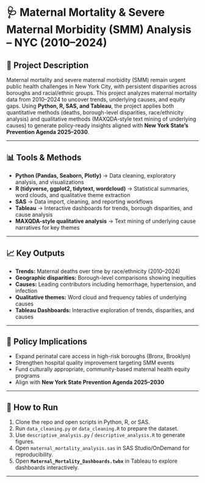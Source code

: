 # 🩺 Maternal Mortality & Severe Maternal Morbidity (SMM) Analysis – NYC (2010–2024)

## 📖 Project Description
Maternal mortality and severe maternal morbidity (SMM) remain urgent public health challenges in New York City, with persistent disparities across boroughs and racial/ethnic groups. This project analyzes maternal mortality data from 2010–2024 to uncover trends, underlying causes, and equity gaps. Using **Python, R, SAS, and Tableau**, the project applies both quantitative methods (deaths, borough-level disparities, race/ethnicity analysis) and qualitative methods (MAXQDA-style text mining of underlying causes) to generate policy-ready insights aligned with **New York State’s Prevention Agenda 2025–2030**.

---

## 📊 Tools & Methods
- **Python (Pandas, Seaborn, Plotly)** → Data cleaning, exploratory analysis, and visualizations  
- **R (tidyverse, ggplot2, tidytext, wordcloud)** → Statistical summaries, word clouds, and qualitative theme extraction  
- **SAS** → Data import, cleaning, and reporting workflows  
- **Tableau** → Interactive dashboards for trends, borough disparities, and cause analysis  
- **MAXQDA-style qualitative analysis** → Text mining of underlying cause narratives for key themes  

---

## 📈 Key Outputs
- **Trends:** Maternal deaths over time by race/ethnicity (2010–2024)  
- **Geographic disparities:** Borough-level comparisons showing inequities  
- **Causes:** Leading contributors including hemorrhage, hypertension, and infection  
- **Qualitative themes:** Word cloud and frequency tables of underlying causes  
- **Tableau Dashboards:** Interactive exploration of trends, disparities, and causes  

---

## 🏥 Policy Implications
- Expand perinatal care access in high-risk boroughs (Bronx, Brooklyn)  
- Strengthen hospital quality improvement targeting SMM events  
- Fund culturally appropriate, community-based maternal health equity programs  
- Align with **New York State Prevention Agenda 2025–2030**  

---

## 🚀 How to Run
1. Clone the repo and open scripts in Python, R, or SAS.  
2. Run `data_cleaning.py` or `data_cleaning.R` to prepare the dataset.  
3. Use `descriptive_analysis.py` / `descriptive_analysis.R` to generate figures.  
4. Open `maternal_mortality_analysis.sas` in SAS Studio/OnDemand for reproducibility.  
5. Open **`Maternal_Mortality_Dashboards.twbx`** in Tableau to explore dashboards interactively.  

---

